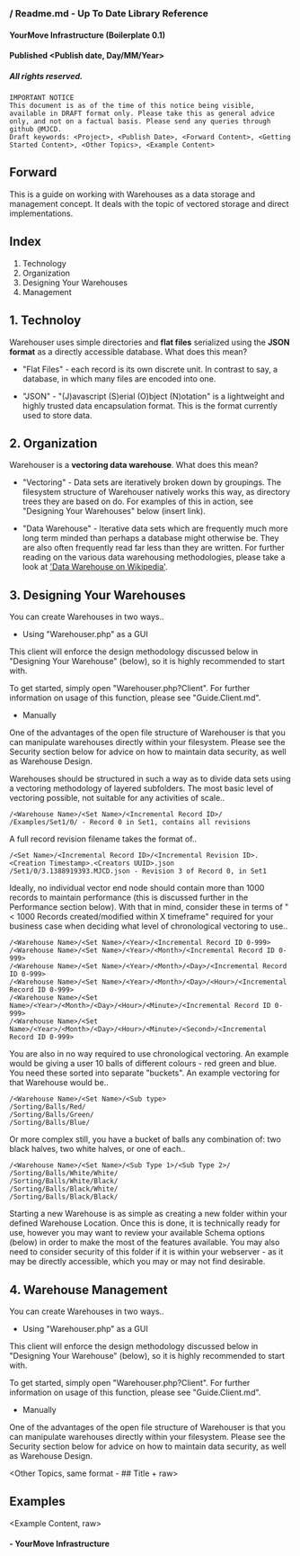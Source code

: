### <Project> / Readme.md - Up To Date Library Reference
#### YourMove Infrastructure (Boilerplate 0.1)
#### Published <Publish date, Day/MM/Year>
##### All rights reserved.

    IMPORTANT NOTICE
    This document is as of the time of this notice being visible, available in DRAFT format only. Please take this as general advice only, and not on a factual basis. Please send any queries through github @MJCD.
    Draft keywords: <Project>, <Publish Date>, <Forward Content>, <Getting Started Content>, <Other Topics>, <Example Content>

## Forward

This is a guide on working with Warehouses as a data storage and management concept. It deals with the topic of vectored storage and direct implementations.

## Index

1. Technology
2. Organization
3. Designing Your Warehouses
4. Management

## 1. Technoloy

Warehouser uses simple directories and **flat files** serialized using the **JSON format** as a directly accessible database. What does this mean?

* "Flat Files" - each record is its own discrete unit. In contrast to say, a database, in which many files are encoded into one.

* "JSON" - "(J)avascript (S)erial (O)bject (N)otation" is a lightweight and highly trusted data encapsulation format. This is the format currently used to store data.

## 2. Organization

Warehouser is a **vectoring data warehouse**. What does this mean?

* "Vectoring" - Data sets are iteratively broken down by groupings. The filesystem structure of Warehouser natively works this way, as directory trees they are based on do. For examples of this in action, see "Designing Your Warehouses" below (insert link).

* "Data Warehouse" - Iterative data sets which are frequently much more long term minded than perhaps a database might otherwise be. They are also often frequently read far less than they are written. For further reading on the various data warehousing methodologies, please take a look at ['Data Warehouse on Wikipedia'](http://en.wikipedia.org/wiki/Data_warehouse). 

## 3. Designing Your Warehouses

You can create Warehouses in two ways..

* Using "Warehouser.php" as a GUI

This client will enforce the design methodology discussed below in "Designing Your Warehouse" (below), so it is highly recommended to start with.

To get started, simply open "Warehouser.php?Client". For further information on usage of this function, please see "Guide.Client.md".

* Manually

One of the advantages of the open file structure of Warehouser is that you can manipulate warehouses directly within your filesystem. Please see the Security section below for advice on how to maintain data security, as well as Warehouse Design.

Warehouses should be structured in such a way as to divide data sets using a vectoring methodology of layered subfolders. The most basic level of vectoring possible, not suitable for any activities of scale..

    /<Warehouse Name>/<Set Name>/<Incremental Record ID>/
    /Examples/Set1/0/ - Record 0 in Set1, contains all revisions

A full record revision filename takes the format of..

    /<Set Name>/<Incremental Record ID>/<Incremental Revision ID>.<Creation Timestamp>.<Creators UUID>.json
    /Set1/0/3.1388919393.MJCD.json - Revision 3 of Record 0, in Set1

Ideally, no individual vector end node should contain more than 1000 records to maintain performance (this is discussed further in the Performance section below). With that in mind, consider these in terms of "< 1000 Records created/modified within X timeframe" required for your business case when deciding what level of chronological vectoring to use..

    /<Warehouse Name>/<Set Name>/<Year>/<Incremental Record ID 0-999>
    /<Warehouse Name>/<Set Name>/<Year>/<Month>/<Incremental Record ID 0-999>
    /<Warehouse Name>/<Set Name>/<Year>/<Month>/<Day>/<Incremental Record ID 0-999>
    /<Warehouse Name>/<Set Name>/<Year>/<Month>/<Day>/<Hour>/<Incremental Record ID 0-999>
    /<Warehouse Name>/<Set Name>/<Year>/<Month>/<Day>/<Hour>/<Minute>/<Incremental Record ID 0-999>
    /<Warehouse Name>/<Set Name>/<Year>/<Month>/<Day>/<Hour>/<Minute>/<Second>/<Incremental Record ID 0-999>

You are also in no way required to use chronological vectoring. An example would be giving a user 10 balls of different colours - red green and blue. You need these sorted into separate "buckets". An example vectoring for that Warehouse would be..

    /<Warehouse Name>/<Set Name>/<Sub type>
    /Sorting/Balls/Red/
    /Sorting/Balls/Green/
    /Sorting/Balls/Blue/

Or more complex still, you have a bucket of balls any combination of: two black halves, two white halves, or one of each..

    /<Warehouse Name>/<Set Name>/<Sub Type 1>/<Sub Type 2>/
    /Sorting/Balls/White/White/
    /Sorting/Balls/White/Black/
    /Sorting/Balls/Black/White/
    /Sorting/Balls/Black/Black/

Starting a new Warehouse is as simple as creating a new folder within your defined Warehouse Location. Once this is done, it is technically ready for use, however you may want to review your available Schema options (below) in order to make the most of the features available. You may also need to consider security of this folder if it is within your webserver - as it may be directly accessible, which you may or may not find desirable.

## 4. Warehouse Management

You can create Warehouses in two ways..

* Using "Warehouser.php" as a GUI

This client will enforce the design methodology discussed below in "Designing Your Warehouse" (below), so it is highly recommended to start with.

To get started, simply open "Warehouser.php?Client". For further information on usage of this function, please see "Guide.Client.md".

* Manually

One of the advantages of the open file structure of Warehouser is that you can manipulate warehouses directly within your filesystem. Please see the Security section below for advice on how to maintain data security, as well as Warehouse Design.

<Other Topics, same format - ## Title + raw>

## Examples

<Example Content, raw>

#### - YourMove Infrastructure